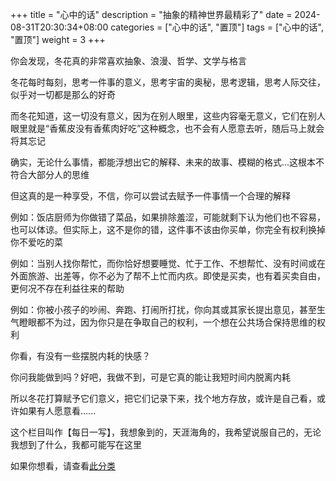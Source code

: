 +++
title = "心中的话"
description = "抽象的精神世界最精彩了"
date = 2024-08-31T20:30:34+08:00
categories = ["心中的话", "置顶"]
tags = ["心中的话", "置顶"]
weight = 3
+++

你会发现，冬花真的非常喜欢抽象、浪漫、哲学、文学与格言

冬花每时每刻，思考一件事的意义，思考宇宙的奥秘，思考逻辑，思考人际交往，似乎对一切都是那么的好奇

而冬花知道，这一切没有意义，因为在别人眼里，这些内容毫无意义，它们在别人眼里就是“香蕉皮没有香蕉肉好吃”这种概念，也不会有人愿意去听，随后马上就会将其忘记

确实，无论什么事情，都能浮想出它的解释、未来的故事、模糊的格式...这根本不符合大部分人的思维

但这真的是一种享受，不信，你可以尝试去赋予一件事情一个合理的解释

例如：饭店厨师为你做错了菜品，如果排除羞涩，可能就剩下认为他们也不容易，也可以体谅。但实际上，这不是你的错，这件事不该由你买单，你完全有权利换掉你不爱吃的菜

例如：当别人找你帮忙，而你恰好想要睡觉、忙于工作、不想帮忙、没有时间或在外面旅游、出差等，你不必为了帮不上忙而内疚。即使是买卖，也有着买卖自由，更何况不存在利益往来的帮助

例如：你被小孩子的吵闹、奔跑、打闹所打扰，你向其或其家长提出意见，甚至生气瞪眼都不为过，因为你只是在争取自己的权利，一个想在公共场合保持思维的权利

你看，有没有一些摆脱内耗的快感？

你问我能做到吗？好吧，我做不到，可是它真的能让我短时间内脱离内耗

所以冬花打算赋予它们意义，把它们记录下来，找个地方存放，或许是自己看，或许如果有人愿意看......

这个栏目叫作【每日一写】，我想象到的，天涯海角的，我希望说服自己的，无论我想到了什么，我都可能写在这里

如果你想看，请查看[此分类](/categories/心中的话/)